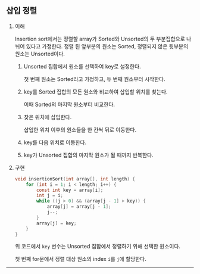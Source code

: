 ## 삽입 정렬

1. 이해

   Insertion sort에서는 정렬할 array가 Sorted와 Unsorted의 두 부분집합으로 나뉘어 있다고 가정한다. 정렬 된 앞부분의 원소는 Sorted, 정렬되지 않은 뒷부분의 원소는 Unsorted이다.

   1. Unsorted 집합에서 원소를 선택하여 key로 설정한다.

      첫 번째 원소는 Sorted라고 가정하고, 두 번째 원소부터 시작한다.

   2. key를 Sorted 집합의 모든 원소와 비교하여 삽입할 위치를 찾는다.

      이때 Sorted의 마지막 원소부터 비교한다.

   3. 찾은 위치에 삽입한다.

      삽입한 위치 이후의 원소들을 한 칸씩 뒤로 이동한다.

   4. key를 다음 위치로 이동한다.

   5. key가 Unsorted 집합의 마지막 원소가 될 때까지 반복한다.

2. 구현

   ```c
   void insertionSort(int array[], int length) {
       for (int i = 1; i < length; i++) {
           const int key = array[i];
           int j = i;
           while ((j > 0) && (array[j - 1] > key)) {
               array[j] = array[j - 1];
               j--;
           }
           array[j] = key;
       }
   }
   ```

   위 코드에서 `key` 변수는 Unsorted 집합에서 정렬하기 위해 선택한 원소이다.

   첫 번째 for문에서 정렬 대상 원소의 index `i`를 `j`에 할당한다.

---

